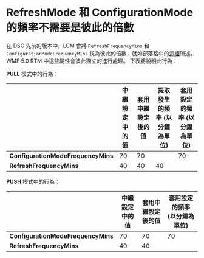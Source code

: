 # RefreshMode 和 ConfigurationMode 的頻率不需要是彼此的倍數

在 DSC 先前的版本中，LCM 會將 `RefreshFrequencyMins` 和 `ConfigurationModeFrequencyMins` 視為彼此的倍數，就如部落格中的[這裡](http://blogs.msdn.com/b/powershell/archive/2013/12/09/understanding-meta-configuration-in-windows-powershell-desired-state-configuration.aspx)所述。 WMF 5.0 RTM 中這些屬性會彼此獨立的進行處理。 下表將說明此行為︰

**PULL** 模式中的行為︰ 

|                                  |**中繼設定中的值**|**套用中繼設定後的值**|**提取發生的頻率 (以分鐘為單位)**|**套用設定的頻率 (以分鐘為單位)**|
|----------------------------------|-------------------------------|---------------------------------------------|------------------------------------|------------------------------------------------|
|**ConfigurationModeFrequencyMins**|70                             |70                                           |                                    |70                                              |
|**RefreshFrequencyMins**          |40                             |40                                           |40                                  |                                                |

**PUSH** 模式中的行為︰

|                                  |**中繼設定中的值**|**套用中繼設定後的值**|**套用設定的頻率 (以分鐘為單位)**|
|----------------------------------|-------------------------------|---------------------------------------------|------------------------------------------------|
|**ConfigurationModeFrequencyMins**|70                             |70                                           |70                                              |
|**RefreshFrequencyMins**          |40                             |40                                           |                                                |
<!--HONumber=Mar16_HO2-->
